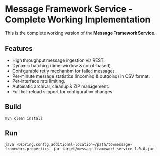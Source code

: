 
# Message Framework Service - Complete Working Implementation

This is the complete working version of the **Message Framework Service**.

## Features
- High throughput message ingestion via REST.
- Dynamic batching (time-window & count-based).
- Configurable retry mechanism for failed messages.
- Per-minute message statistics (incoming & outgoing) in CSV format.
- Per-interface rate limiting.
- Automatic archival, cleanup & ZIP management.
- Full hot-reload support for configuration changes.

## Build
```
mvn clean install
```

## Run
```
java -Dspring.config.additional-location=/path/to/message-framework.properties -jar target/message-framework-service-1.0.0.jar
```

